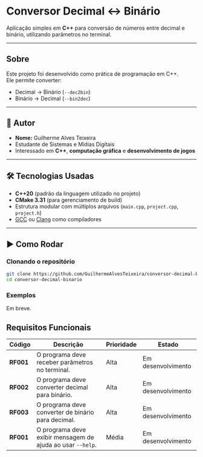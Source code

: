 # Conversor Decimal ↔ Binário

Aplicação simples em **C++** para conversão de números entre decimal e binário, utilizando parâmetros no terminal.

---

## Sobre
Este projeto foi desenvolvido como prática de programação em C++.  
Ele permite converter:
- Decimal → Binário (`--dec2bin`)
- Binário → Decimal (`--bin2dec`)

---

## 👤 Autor
- **Nome:** Guilherme Alves Teixeira
- Estudante de Sistemas e Mídias Digitais
- Interessado em **C++**, **computação gráfica** e **desenvolvimento de jogos**

---

## 🛠️ Tecnologias Usadas
- **C++20** (padrão da linguagem utilizado no projeto)
- **CMake 3.31** (para gerenciamento de build)
- Estrutura modular com múltiplos arquivos (`main.cpp`, `project.cpp`, `project.h`)
- [GCC](https://gcc.gnu.org/) ou [Clang](https://clang.llvm.org/) como compiladores

---

## ▶️ Como Rodar

### Clonando o repositório
```bash
git clone https://github.com/GuilhermeAlvesTeixeira/conversor-decimal-binario.git
cd conversor-decimal-binario
```

### Exemplos
Em breve.

## Requisitos Funcionais
 Código    | Descrição                                                 | Prioridade | Estado | 
|-----------|-----------------------------------------------------------|------------|-----------|
| **RF001** | O programa deve receber parâmetros no terminal.           | Alta       | Em desenvolvimento |
| **RF002** | O programa deve converter decimal para binário.           | Alta       | Em desenvolvimento |
| **RF003** | O programa deve converter de binário para decimal.        | Alta       | Em desenvolvimento |
| **RF001** | O programa deve exibir mensagem de ajuda ao usar `--help`. | Média      | Em desenvolvimento |
